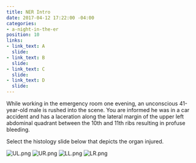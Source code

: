 ```yaml
---
title: NER Intro
date: 2017-04-12 17:22:00 -04:00
categories:
- a-night-in-the-er
position: 10
links:
- link_text: A
  slide: 
- link_text: B
  slide: 
- link_text: C
  slide: 
- link_text: D
  slide: 
---
```


While working in the emergency room one evening, an unconscious 41-year-old male is rushed into the scene. You are informed he was in a car accident and has a laceration along the lateral margin of the upper left abdominal quadrant between the 10th and 11th ribs resulting in profuse bleeding.

Select the histology slide below that depicts the organ injured.

![UL.png](/uploads/UL.png)
![UR.png](/uploads/UR.png)
![LL.png](/uploads/LL.png)
![LR.png](/uploads/LR.png)